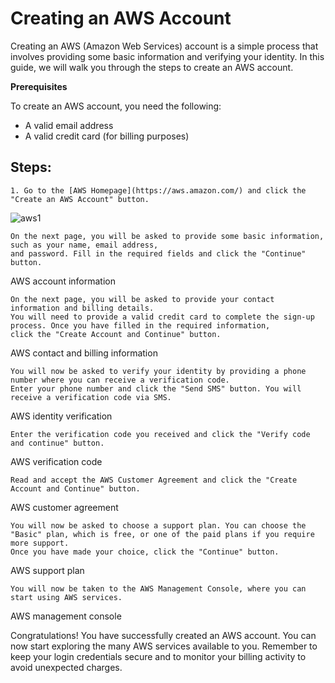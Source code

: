 # Creating an AWS Account

Creating an AWS (Amazon Web Services) account is a simple process that involves providing some basic information and verifying your identity.
In this guide, we will walk you through the steps to create an AWS account.

**Prerequisites**

To create an AWS account, you need the following:

   * A valid email address
   * A valid credit card (for billing purposes)

## Steps:

    1. Go to the [AWS Homepage](https://aws.amazon.com/) and click the "Create an AWS Account" button.

![aws1](https://user-images.githubusercontent.com/106387844/229291709-56589c73-81f3-4c77-83c4-d91965e612ef.png)
 


    On the next page, you will be asked to provide some basic information, such as your name, email address, 
    and password. Fill in the required fields and click the "Continue" button.

AWS account information

    On the next page, you will be asked to provide your contact information and billing details. 
    You will need to provide a valid credit card to complete the sign-up process. Once you have filled in the required information, 
    click the "Create Account and Continue" button.

AWS contact and billing information

    You will now be asked to verify your identity by providing a phone number where you can receive a verification code. 
    Enter your phone number and click the "Send SMS" button. You will receive a verification code via SMS.

AWS identity verification

    Enter the verification code you received and click the "Verify code and continue" button.

AWS verification code

    Read and accept the AWS Customer Agreement and click the "Create Account and Continue" button.

AWS customer agreement

    You will now be asked to choose a support plan. You can choose the "Basic" plan, which is free, or one of the paid plans if you require more support. 
    Once you have made your choice, click the "Continue" button.

AWS support plan

    You will now be taken to the AWS Management Console, where you can start using AWS services.

AWS management console

Congratulations! You have successfully created an AWS account. You can now start exploring the many AWS services available to you.
Remember to keep your login credentials secure and to monitor your billing activity to avoid unexpected charges.
